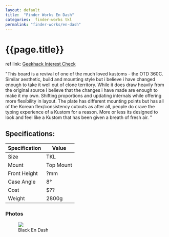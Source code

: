 ```yaml
---
layout: default
title:  "Finder Works En Dash"
categories:  finder-works tkl
permalink: "finder-works/en-dash"
---
```

# {{page.title}}

ref link: [Geekhack Interest Check](https://geekhack.org/index.php?topic=102185.0)

"This board is a revival of one of the much loved kustoms - the OTD 360C. Similar aesthetic, build and mounting style but i believe i have changed enough to take it well out of clone territory. While it does draw heavily from the original source I believe that the changes i have made are enough to make it my own. Shifting proportions and updating internals while offering more flexibility in layout. The plate has different mounting points but has all of the Korean flex/consistency cutouts as after all, people do crave the typing experience of a Kustom for a reason. More or less its designed to look and feel like a Kustom that has been given a breath of fresh air. 
"

## Specifications:

| Specification | Value |
|---|---|
| Size | TKL |
| Mount | Top Mount |
| Front Height | ?mm |
| Case Angle | 8° |
| Cost | $?? |
| Weight | 2800g |

### Photos
<figure>
  <img src="{{ 'assets/images/finder-works/en-dash/en-dash-black.png' | relative_url }}">
  <figcaption>Black En Dash</figcaption>
</figure>
